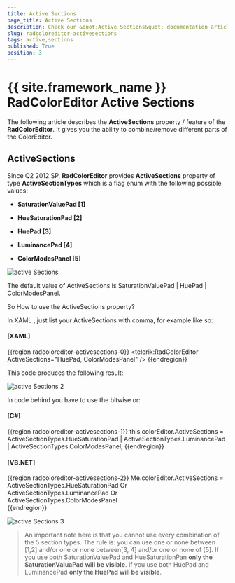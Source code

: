 ```yaml
---
title: Active Sections
page_title: Active Sections
description: Check our &quot;Active Sections&quot; documentation article for the RadColorEditor {{ site.framework_name }} control.
slug: radcoloreditor-activesections
tags: active,sections
published: True
position: 3
---
```


# {{ site.framework_name }} RadColorEditor Active Sections

The following article describes the __ActiveSections__ property / feature of the __RadColorEditor__. It gives you the ability to combine/remove different parts of the ColorEditor.

## ActiveSections

Since Q2 2012 SP, __RadColorEditor__ provides __ActiveSections__ property of type __ActiveSectionTypes__ which is a flag enum with the following possible values:        
			
* __SaturationValuePad [1]__

* __HueSaturationPad [2]__

* __HuePad [3]__

* __LuminancePad [4]__

* __ColorModesPanel [5]__

![active Sections](images/activeSections.png)

The default value of ActiveSections is SaturationValuePad | HuePad | ColorModesPanel.		

So How to use the ActiveSections property?		

In XAML , just list your ActiveSections with comma, for example like so:

#### __[XAML]__
{{region radcoloreditor-activesections-0}}
    <telerik:RadColorEditor  ActiveSections="HuePad, ColorModesPanel" />
{{endregion}}

This code produces the following result:

![active Sections 2](images/activeSections2.png)
    
In code behind you have to use the bitwise or:

#### __[C#]__
{{region radcoloreditor-activesections-1}}
    this.colorEditor.ActiveSections = ActiveSectionTypes.HueSaturationPad | ActiveSectionTypes.LuminancePad | ActiveSectionTypes.ColorModesPanel;
{{endregion}}
		
#### __[VB.NET]__
{{region radcoloreditor-activesections-2}}
    Me.colorEditor.ActiveSections = ActiveSectionTypes.HueSaturationPad Or ActiveSectionTypes.LuminancePad Or ActiveSectionTypes.ColorModesPanel		
{{endregion}}

![active Sections 3](images/activeSections3.png)

>An important note here is that you cannot use every combination of the 5 section types. The rule is: you can use one or none between [1,2] and/or one or none between[3, 4] and/or one or none of [5]. If you use both SaturationValuePad and HueSaturationPan __only the SaturationValuaPad will be visible__. If you use both HuePad and LuminancePad __only the HuePad will be visible__.